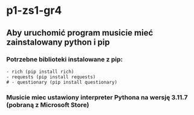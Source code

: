 # p1-zs1-gr4

## Aby uruchomić program musicie mieć zainstalowany python i pip
### Potrzebne biblioteki instalowane z pip:
    - rich (pip install rich)
    - requests (pip install requests)
    # - questionary (pip install questionary)
### Musicie miec ustawiony interpreter Pythona na wersję 3.11.7 (pobraną z Microsoft Store)

